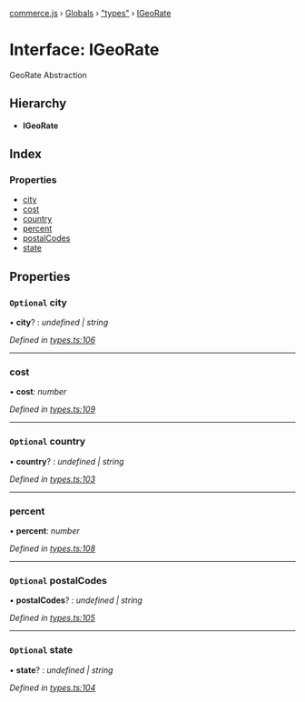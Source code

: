 [commerce.js](../README.md) › [Globals](../globals.md) › ["types"](../modules/_types_.md) › [IGeoRate](_types_.igeorate.md)

# Interface: IGeoRate

GeoRate Abstraction

## Hierarchy

* **IGeoRate**

## Index

### Properties

* [city](_types_.igeorate.md#optional-city)
* [cost](_types_.igeorate.md#cost)
* [country](_types_.igeorate.md#optional-country)
* [percent](_types_.igeorate.md#percent)
* [postalCodes](_types_.igeorate.md#optional-postalcodes)
* [state](_types_.igeorate.md#optional-state)

## Properties

### `Optional` city

• **city**? : *undefined | string*

*Defined in [types.ts:106](https://github.com/shopjs/commerce.js/blob/3242f16/src/types.ts#L106)*

___

###  cost

• **cost**: *number*

*Defined in [types.ts:109](https://github.com/shopjs/commerce.js/blob/3242f16/src/types.ts#L109)*

___

### `Optional` country

• **country**? : *undefined | string*

*Defined in [types.ts:103](https://github.com/shopjs/commerce.js/blob/3242f16/src/types.ts#L103)*

___

###  percent

• **percent**: *number*

*Defined in [types.ts:108](https://github.com/shopjs/commerce.js/blob/3242f16/src/types.ts#L108)*

___

### `Optional` postalCodes

• **postalCodes**? : *undefined | string*

*Defined in [types.ts:105](https://github.com/shopjs/commerce.js/blob/3242f16/src/types.ts#L105)*

___

### `Optional` state

• **state**? : *undefined | string*

*Defined in [types.ts:104](https://github.com/shopjs/commerce.js/blob/3242f16/src/types.ts#L104)*
